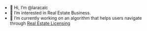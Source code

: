 - 👋 Hi, I’m @laracalc
- 👀 I’m interested in Real Estate Business.
- 🌱 I’m currently working on an algorithm that helps users navigate through [Real Estate Licensing](https://staterequirement.com/real-estate/)

<!---
laracalc/laracalc is a ✨ special ✨ repository because its `README.md` (this file) appears on your GitHub profile.
You can click the Preview link to take a look at your changes.
--->
